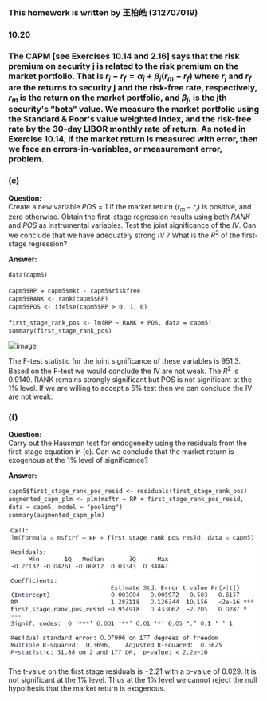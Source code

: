 ### This homework is written by 王柏皓 (312707019)
### 10.20
### The CAPM [see Exercises 10.14 and 2.16] says that the risk premium on security j is related to the risk premium on the market portfolio. That is $r_j - r_f = \alpha_j + \beta_j (r_m - r_f)$ where $r_j$ and $r_f$ are the returns to security j and the risk-free rate, respectively, $r_m$ is the return on the market portfolio, and $\beta_j$, is the jth security's "beta" value. We measure the market portfolio using the Standard & Poor's value weighted index, and the risk-free rate by the 30-day LIBOR monthly rate of return. As noted in Exercise 10.14, if the market return is measured with error, then we face an errors-in-variables, or measurement error, problem.


### (e)
**Question:**\
Create a new variable $POS$ = 1 if the market return $(r_m − r_𝑓)$ is positive, and zero otherwise.
Obtain the first-stage regression results using both $RANK$ and $POS$ as instrumental variables.
Test the joint significance of the $IV$. Can we conclude that we have adequately strong $IV$ ? What is the $R^2$ of the first-stage regression?

**Answer:**

```
data(capm5)

capm5$RP = capm5$mkt - capm5$riskfree
capm5$RANK <- rank(capm5$RP) 
capm5$POS <- ifelse(capm5$RP > 0, 1, 0)

first_stage_rank_pos <- lm(RP ~ RANK + POS, data = capm5) 
summary(first_stage_rank_pos)
```
![image](https://github.com/HWTeng-Course/202402-Financial-Econometrics/assets/161856578/aa17be57-ae96-4e4d-9022-c933ae32b41a)

The F-test statistic for the joint significance of these variables is 951.3. Based on the F-test we would conclude the IV are not weak.
The $R^2$ is 0.9149.
RANK remains strongly significant but POS is not significant at the 1% level.
If we are willing to accept a 5% test then we can conclude the IV are not weak. 

### (f)
**Question:**\
Carry out the Hausman test for endogeneity using the residuals from the first-stage equation in (e). 
Can we conclude that the market return is exogenous at the 1% level of significance?

**Answer:**

```
capm5$first_stage_rank_pos_resid <- residuals(first_stage_rank_pos)
augmented_capm_plm <- plm(msftr ~ RP + first_stage_rank_pos_resid, data = capm5, model = "pooling") 
summary(augmented_capm_plm)
```
![image](https://github.com/pulsar20000517/HW/blob/main/10.20f4.png?raw=true)

The t-value on the first stage residuals is −2.21 with a p-value of 0.029. 
It is not significant at the 1% level. Thus at the 1% level we cannot reject the null hypothesis that the market return is exogenous.
